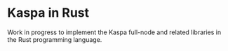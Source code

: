 # Kaspa in Rust  


Work in progress to implement the Kaspa full-node and related libraries in the Rust programming language. 

